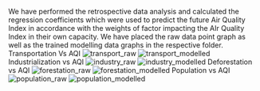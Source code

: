 We have performed the retrospective data analysis and calculated the regression coefficients which were used to predict the future Air Quality Index in accordance with the weights of factor impacting the AIr Quality Index in their own capacity.
We have placed the raw data point graph as well as the trained modelling data graphs in the respective folder.  
 Transportation  Vs AQI 
![transport_raw](https://user-images.githubusercontent.com/73774815/154836431-b38dbcad-d593-4a92-93b7-b2dbe35ce9c2.PNG)
![transport_modelled](https://user-images.githubusercontent.com/73774815/154833997-1e6b4a9a-5753-4ade-b894-ce14cdc59d2d.PNG)
Industrialization vs AQI 
![industry_raw](https://user-images.githubusercontent.com/73774815/154834003-3a84d72a-bef3-4edc-afa2-f2502d5cad2b.PNG)
![industry_modelled](https://user-images.githubusercontent.com/73774815/154834116-b90470a3-3048-45f6-b62c-2d07bc1da646.PNG)
Deforestation vs AQI 
![forestation_raw](https://user-images.githubusercontent.com/73774815/154834119-581ac73b-727d-47fa-865e-49141eef0383.PNG)
![forestation_modelled](https://user-images.githubusercontent.com/73774815/154834118-956c5d14-744a-4b4a-ab94-a707180bccd9.PNG)
Population vs AQI 
![population_raw](https://user-images.githubusercontent.com/73774815/154834137-7a79cc54-4bd6-4220-a8dd-8c28a7483a6f.PNG)
![population_modelled](https://user-images.githubusercontent.com/73774815/154834138-b5f8655c-d09f-425f-b904-013ff9b8c324.PNG)

